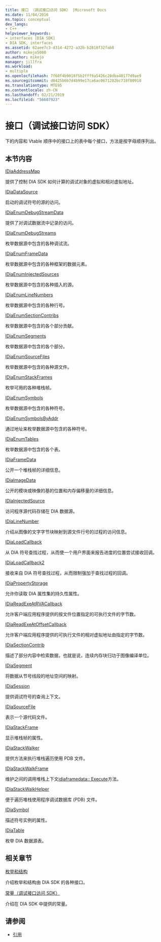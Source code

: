 ```yaml
---
title: 接口 （调试接口访问 SDK） |Microsoft Docs
ms.date: 11/04/2016
ms.topic: conceptual
dev_langs:
- C++
helpviewer_keywords:
- interfaces [DIA SDK]
- DIA SDK, interfaces
ms.assetid: 62aee7c3-d314-4272-a32b-b2818f32fab8
author: mikejo5000
ms.author: mikejo
manager: jillfra
ms.workload:
- multiple
ms.openlocfilehash: 7f60f4b9018f5b2fff9a5426c28dba40177d9ae9
ms.sourcegitcommit: d0425b6b7d4b99e17ca6ac0671282bc718f80910
ms.translationtype: MTE95
ms.contentlocale: zh-CN
ms.lasthandoff: 02/21/2019
ms.locfileid: "56607923"
---
```

# <a name="interfaces-debug-interface-access-sdk"></a>接口（调试接口访问 SDK）
下的内容和 Vtable 顺序中的接口上的表中每个接口，方法是按字母顺序列出。

## <a name="in-this-section"></a>本节内容

[IDiaAddressMap](../../debugger/debug-interface-access/idiaaddressmap.md)

提供了控制 DIA SDK 如何计算的调试对象的虚拟和相对虚拟地址。

[IDiaDataSource](../../debugger/debug-interface-access/idiadatasource.md)

启动的调试符号的源的访问。

[IDiaEnumDebugStreamData](../../debugger/debug-interface-access/idiaenumdebugstreamdata.md)

提供了对调试数据流中记录的访问。

[IDiaEnumDebugStreams](../../debugger/debug-interface-access/idiaenumdebugstreams.md)

枚举数据源中包含的各种调试流。

[IDiaEnumFrameData](../../debugger/debug-interface-access/idiaenumframedata.md)

枚举数据源中包含的各种框架的数据元素。

[IDiaEnumInjectedSources](../../debugger/debug-interface-access/idiaenuminjectedsources.md)

枚举数据源中包含的各种插入的源。

[IDiaEnumLineNumbers](../../debugger/debug-interface-access/idiaenumlinenumbers.md)

枚举数据源中包含的各种行号。

[IDiaEnumSectionContribs](../../debugger/debug-interface-access/idiaenumsectioncontribs.md)

枚举数据源中包含的各个部分贡献。

[IDiaEnumSegments](../../debugger/debug-interface-access/idiaenumsegments.md)

枚举数据源中包含的各个部分。

[IDiaEnumSourceFiles](../../debugger/debug-interface-access/idiaenumsourcefiles.md)

枚举数据源中包含的各种源文件。

[IDiaEnumStackFrames](../../debugger/debug-interface-access/idiaenumstackframes.md)

枚举可用的各种堆栈帧。

[IDiaEnumSymbols](../../debugger/debug-interface-access/idiaenumsymbols.md)

枚举数据源中包含的各种符号。

[IDiaEnumSymbolsByAddr](../../debugger/debug-interface-access/idiaenumsymbolsbyaddr.md)

通过地址来枚举数据源中包含的各种符号。

[IDiaEnumTables](../../debugger/debug-interface-access/idiaenumtables.md)

枚举数据源中包含的各个表。

[IDiaFrameData](../../debugger/debug-interface-access/idiaframedata.md)

公开一个堆栈帧的详细信息。

[IDiaImageData](../../debugger/debug-interface-access/idiaimagedata.md)

公开的模块或映像的基的位置和内存偏移量的详细信息。

[IDiaInjectedSource](../../debugger/debug-interface-access/idiainjectedsource.md)

访问程序源代码存储在 DIA 数据源。

[IDiaLineNumber](../../debugger/debug-interface-access/idialinenumber.md)

介绍从图像的文字字节块映射到源文件行号的过程的访问信息。

[IDiaLoadCallback](../../debugger/debug-interface-access/idialoadcallback.md)

从 DIA 符号查找过程，从而使一个用户界面来报告进度的位置尝试接收回调。

[IDiaLoadCallback2](../../debugger/debug-interface-access/idialoadcallback2.md)

接收来自 DIA 符号查找过程，从而限制强加于查找过程的回调。

[IDiaPropertyStorage](../../debugger/debug-interface-access/idiapropertystorage.md)

允许你读取 DIA 属性集的持久性属性。

[IDiaReadExeAtRVACallback](../../debugger/debug-interface-access/idiareadexeatrvacallback.md)

允许客户端应用程序提供的按文件位置指定的可执行文件的字节数。

[IDiaReadExeAtOffsetCallback](../../debugger/debug-interface-access/idiareadexeatoffsetcallback.md)

允许客户端应用程序提供的可执行文件的相对虚拟地址由指定的字节数。

[IDiaSectionContrib](../../debugger/debug-interface-access/idiasectioncontrib.md)

描述了部分内容中检索数据，也就是说，连续内存块归功于图像编译单位。

[IDiaSegment](../../debugger/debug-interface-access/idiasegment.md)

将数据从节号线段的地址空间的映射。

[IDiaSession](../../debugger/debug-interface-access/idiasession.md)

提供调试符号的查询上下文。

[IDiaSourceFile](../../debugger/debug-interface-access/idiasourcefile.md)

表示一个源代码文件。

[IDiaStackFrame](../../debugger/debug-interface-access/idiastackframe.md)

显示堆栈帧的属性。

[IDiaStackWalker](../../debugger/debug-interface-access/idiastackwalker.md)

提供方法来执行堆栈遍历使用 PDB 文件。

[IDiaStackWalkFrame](../../debugger/debug-interface-access/idiastackwalkframe.md)

维护之间的调用堆栈上下文[idiaframedata:: Execute](../../debugger/debug-interface-access/idiaframedata-execute.md)方法。

[IDiaStackWalkHelper](../../debugger/debug-interface-access/idiastackwalkhelper.md)

便于遍历堆栈使用程序调试数据库 (PDB) 文件。

[IDiaSymbol](../../debugger/debug-interface-access/idiasymbol.md)

描述符号实例的属性。

[IDiaTable](../../debugger/debug-interface-access/idiatable.md)

枚举 DIA 数据源表。

## <a name="related-sections"></a>相关章节
[枚举和结构](../../debugger/debug-interface-access/enumerations-and-structures.md)

介绍枚举和结构由 DIA SDK 的各种接口。

[常量（调试接口访问 SDK）](../../debugger/debug-interface-access/constants-debug-interface-access-sdk.md)

介绍在 DIA SDK 中提供的常量。

## <a name="see-also"></a>请参阅

- [引用](../../debugger/debug-interface-access/debug-interface-access-sdk-reference.md)